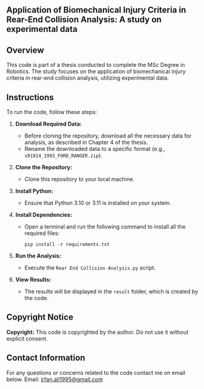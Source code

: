 
## Application of Biomechanical Injury Criteria in Rear-End Collision Analysis: A study on experimental data

## Overview

This code is part of a thesis conducted to complete the MSc Degree in Robotics. The study focuses on the application of biomechanical injury criteria in rear-end collision analysis, utilizing experimental data.

## Instructions

To run the code, follow these steps:

1. **Download Required Data:**
   - Before cloning the repository, download all the necessary data for analysis, as described in Chapter 4 of the thesis.
   - Rename the downloaded data to a specific format (e.g., `v01914_1993_FORD_RANGER.zip`).

2. **Clone the Repository:**
   - Clone this repository to your local machine.

3. **Install Python:**
   - Ensure that Python 3.10 or 3.11 is installed on your system.

4. **Install Dependencies:**
   - Open a terminal and run the following command to install all the required files:
     ```
     pip install -r requirements.txt
     ```

5. **Run the Analysis:**
   - Execute the `Rear End Collision Analysis.py` script.

6. **View Results:**
   - The results will be displayed in the `result` folder, which is created by the code.

## Copyright Notice

**Copyright:** This code is copyrighted by the author. Do not use it without explicit consent.


## Contact Information

 For any questions or concerns related to the code contact me on email below.
Email: irfan.ali1995@gmail.com

